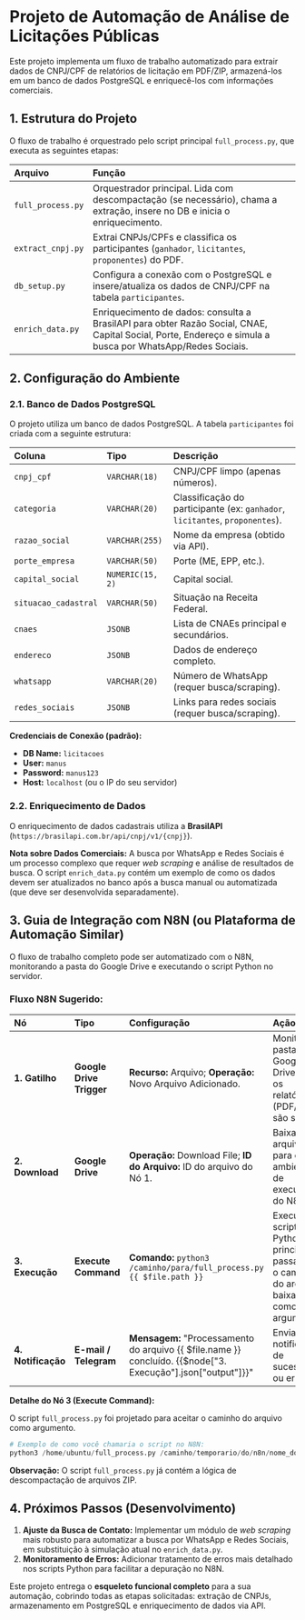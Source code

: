 # Projeto de Automação de Análise de Licitações Públicas

Este projeto implementa um fluxo de trabalho automatizado para extrair dados de CNPJ/CPF de relatórios de licitação em PDF/ZIP, armazená-los em um banco de dados PostgreSQL e enriquecê-los com informações comerciais.

## 1. Estrutura do Projeto

O fluxo de trabalho é orquestrado pelo script principal `full_process.py`, que executa as seguintes etapas:

| Arquivo | Função |
| :--- | :--- |
| `full_process.py` | Orquestrador principal. Lida com descompactação (se necessário), chama a extração, insere no DB e inicia o enriquecimento. |
| `extract_cnpj.py` | Extrai CNPJs/CPFs e classifica os participantes (`ganhador`, `licitantes`, `proponentes`) do PDF. |
| `db_setup.py` | Configura a conexão com o PostgreSQL e insere/atualiza os dados de CNPJ/CPF na tabela `participantes`. |
| `enrich_data.py` | Enriquecimento de dados: consulta a BrasilAPI para obter Razão Social, CNAE, Capital Social, Porte, Endereço e simula a busca por WhatsApp/Redes Sociais. |

## 2. Configuração do Ambiente

### 2.1. Banco de Dados PostgreSQL

O projeto utiliza um banco de dados PostgreSQL. A tabela `participantes` foi criada com a seguinte estrutura:

| Coluna | Tipo | Descrição |
| :--- | :--- | :--- |
| `cnpj_cpf` | `VARCHAR(18)` | CNPJ/CPF limpo (apenas números). |
| `categoria` | `VARCHAR(20)` | Classificação do participante (ex: `ganhador`, `licitantes`, `proponentes`). |
| `razao_social` | `VARCHAR(255)` | Nome da empresa (obtido via API). |
| `porte_empresa` | `VARCHAR(50)` | Porte (ME, EPP, etc.). |
| `capital_social` | `NUMERIC(15, 2)` | Capital social. |
| `situacao_cadastral` | `VARCHAR(50)` | Situação na Receita Federal. |
| `cnaes` | `JSONB` | Lista de CNAEs principal e secundários. |
| `endereco` | `JSONB` | Dados de endereço completo. |
| `whatsapp` | `VARCHAR(20)` | Número de WhatsApp (requer busca/scraping). |
| `redes_sociais` | `JSONB` | Links para redes sociais (requer busca/scraping). |

**Credenciais de Conexão (padrão):**
*   **DB Name:** `licitacoes`
*   **User:** `manus`
*   **Password:** `manus123`
*   **Host:** `localhost` (ou o IP do seu servidor)

### 2.2. Enriquecimento de Dados

O enriquecimento de dados cadastrais utiliza a **BrasilAPI** (`https://brasilapi.com.br/api/cnpj/v1/{cnpj}`).

**Nota sobre Dados Comerciais:** A busca por WhatsApp e Redes Sociais é um processo complexo que requer *web scraping* e análise de resultados de busca. O script `enrich_data.py` contém um exemplo de como os dados devem ser atualizados no banco após a busca manual ou automatizada (que deve ser desenvolvida separadamente).

## 3. Guia de Integração com N8N (ou Plataforma de Automação Similar)

O fluxo de trabalho completo pode ser automatizado com o N8N, monitorando a pasta do Google Drive e executando o script Python no servidor.

### Fluxo N8N Sugerido:

| Nó | Tipo | Configuração | Ação |
| :--- | :--- | :--- | :--- |
| **1. Gatilho** | **Google Drive Trigger** | **Recurso:** Arquivo; **Operação:** Novo Arquivo Adicionado. | Monitora a pasta do Google Drive onde os relatórios (PDF/ZIP) são salvos. |
| **2. Download** | **Google Drive** | **Operação:** Download File; **ID do Arquivo:** ID do arquivo do Nó 1. | Baixa o arquivo para o ambiente de execução do N8N. |
| **3. Execução** | **Execute Command** | **Comando:** `python3 /caminho/para/full_process.py {{ $file.path }}` | Executa o script Python principal, passando o caminho do arquivo baixado como argumento. |
| **4. Notificação**| **E-mail / Telegram** | **Mensagem:** "Processamento do arquivo {{ $file.name }} concluído. {{$node["3. Execução"].json["output"]}}" | Envia notificação de sucesso ou erro. |

**Detalhe do Nó 3 (Execute Command):**

O script `full_process.py` foi projetado para aceitar o caminho do arquivo como argumento.

```python
# Exemplo de como você chamaria o script no N8N:
python3 /home/ubuntu/full_process.py /caminho/temporario/do/n8n/nome_do_arquivo.pdf
```

**Observação:** O script `full_process.py` já contém a lógica de descompactação de arquivos ZIP.

## 4. Próximos Passos (Desenvolvimento)

1.  **Ajuste da Busca de Contato:** Implementar um módulo de *web scraping* mais robusto para automatizar a busca por WhatsApp e Redes Sociais, em substituição à simulação atual no `enrich_data.py`.
2.  **Monitoramento de Erros:** Adicionar tratamento de erros mais detalhado nos scripts Python para facilitar a depuração no N8N.

Este projeto entrega o **esqueleto funcional completo** para a sua automação, cobrindo todas as etapas solicitadas: extração de CNPJs, armazenamento em PostgreSQL e enriquecimento de dados via API.
